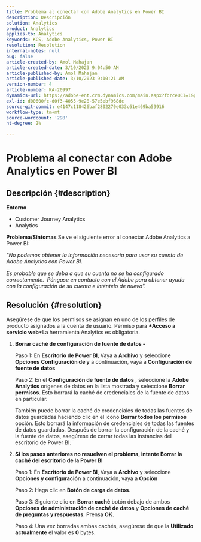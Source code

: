 ```yaml
---
title: Problema al conectar con Adobe Analytics en Power BI
description: Descripción
solution: Analytics
product: Analytics
applies-to: Analytics
keywords: KCS, Adobe Analytics, Power BI
resolution: Resolution
internal-notes: null
bug: false
article-created-by: Amol Mahajan
article-created-date: 3/10/2023 9:04:50 AM
article-published-by: Amol Mahajan
article-published-date: 3/10/2023 9:10:21 AM
version-number: 4
article-number: KA-20997
dynamics-url: https://adobe-ent.crm.dynamics.com/main.aspx?forceUCI=1&pagetype=entityrecord&etn=knowledgearticle&id=aea0499b-22bf-ed11-83ff-6045bd006268
exl-id: d00600fc-d0f3-4055-9e28-57e5ebf968dc
source-git-commit: e4147c118426baf2802270e033c61e469ba59916
workflow-type: tm+mt
source-wordcount: '298'
ht-degree: 2%

---
```


# Problema al conectar con Adobe Analytics en Power BI

## Descripción {#description}

<b>Entorno</b>
- Customer Journey Analytics
- Analytics



<b>Problema/Síntomas</b>
Se ve el siguiente error al conectar Adobe Analytics a Power BI:



*&quot;No podemos obtener la información necesaria para usar su cuenta de Adobe Analytics con Power BI.*

*Es probable que se deba a que su cuenta no se ha configurado correctamente.  Póngase en contacto con el Adobe para obtener ayuda con la configuración de su cuenta e inténtelo de nuevo&quot;.*


## Resolución {#resolution}

Asegúrese de que los permisos se asignan en uno de los perfiles de producto asignados a la cuenta de usuario. Permiso para <b>*Acceso a servicio web</b>*La herramienta Analytics es obligatoria.<br>


1. <b>Borrar caché de configuración de fuente de datos - </b>

   Paso 1: En <b>Escritorio de Power BI</b>, Vaya a <b>Archivo</b> y seleccione <b>Opciones</b> <b>Configuración de y</b> a continuación, vaya a <b>Configuración de fuente de datos</b>

   Paso 2: En el <b>Configuración de fuente de datos</b> , seleccione la <b>Adobe Analytics</b> orígenes de datos en la lista mostrada y seleccione <b>Borrar permisos</b>. Esto borrará la caché de credenciales de la fuente de datos en particular.

   También puede borrar la caché de credenciales de todas las fuentes de datos guardadas haciendo clic en el icono <b>Borrar todos los permisos </b>opción. Esto borrará la información de credenciales de todas las fuentes de datos guardadas.
Después de borrar la configuración de la caché y la fuente de datos, asegúrese de cerrar todas las instancias del escritorio de Power BI.
2. <b>Si los pasos anteriores no resuelven el problema, intente Borrar la caché del escritorio de la Power BI</b>

   Paso 1: En <b>Escritorio de Power BI</b>, Vaya a <b>Archivo</b> y seleccione <b>Opciones y configuración</b> a continuación, vaya a <b>Opción</b>

   Paso 2: Haga clic en <b>Botón de carga de datos</b>.

   Paso 3: Siguiente clic en <b>Borrar caché</b> botón debajo de ambos <b>Opciones de administración de caché de datos</b> y <b>Opciones de caché de preguntas y respuestas</b>. Prensa <b>OK</b>.

   Paso 4: Una vez borradas ambas cachés, asegúrese de que la <b>Utilizado actualmente</b> el valor es <b>0</b> bytes.
